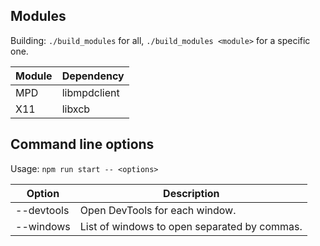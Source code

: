 ## Modules

Building: `./build_modules` for all, `./build_modules <module>` for a specific one.

| Module | Dependency   |
| ------ | ------------ |
| MPD    | libmpdclient |
| X11    | libxcb       |

## Command line options

Usage: `npm run start -- <options>`

| Option     | Description                                  |
| ---------- | -------------------------------------------- |
| --devtools | Open DevTools for each window.               |
| --windows  | List of windows to open separated by commas. |
